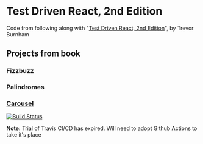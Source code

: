 # Test Driven React, 2nd Edition

Code from following along with "[Test Driven React, 2nd Edition](https://www.pragprog.com/titles/tbreact2/test-driven-react-second-edition/)", by Trevor Burnham

## Projects from book

### Fizzbuzz

### Palindromes

### [Carousel](carousel/README.md)

[![Build Status](https://app.travis-ci.com/randyL78/test-drive-react-2nd-edition.svg?token=mSdkyLyzVs7pYagcpmSX&branch=main)](https://app.travis-ci.com/randyL78/test-drive-react-2nd-edition)

**Note:** Trial of Travis CI/CD has expired. Will need to adopt Github Actions to take it's place
